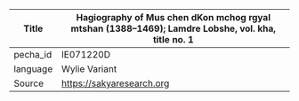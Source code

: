 |Title | Hagiography of Mus chen dKon mchog rgyal mtshan (1388–1469); Lamdre Lobshe, vol. kha, title no. 1 
| --- | --- 
|pecha_id | IE071220D
|language | Wylie Variant
|Source | https://sakyaresearch.org